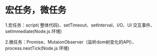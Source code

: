 # 宏任务，微任务
1.宏任务：script( 整体代码)、setTimeout、setInterval、I/O、UI 交互事件、setImmediate(Node.js 环境)

2.微任务：Promise、MutaionObserver（监听dom树变化的API）、process.nextTick(Node.js 环境)

